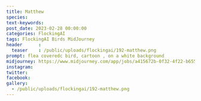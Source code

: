 ```yaml
---
title: Matthew
species: 
text-keywords: 
post_date: 2023-02-28 00:00:00
categories: FlockingAI
tags: FlockingAI Birds MidJourney 
header      :
  teaser    : /public/uploads/flockingai/192-matthew.png
prompt: flea coveredc bird, cartoon , on a white background
midjourney: https://www.midjourney.com/app/jobs/a415672b-0f32-4f22-b655-1fba8b39a5a7
instagram: 
twitter: 
facebook: 
gallery: 
  - /public/uploads/flockingai/192-matthew.png
---
```


